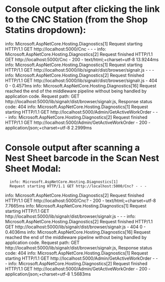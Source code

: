 # Console output after clicking the link to the CNC Station (from the Shop Statins dropdown):

info: Microsoft.AspNetCore.Hosting.Diagnostics[1]
      Request starting HTTP/1.1 GET http://localhost:5000/Cnc - - -
info: Microsoft.AspNetCore.Hosting.Diagnostics[2]
      Request finished HTTP/1.1 GET http://localhost:5000/Cnc - 200 - text/html;+charset=utf-8 13.9244ms
info: Microsoft.AspNetCore.Hosting.Diagnostics[1]
      Request starting HTTP/1.1 GET http://localhost:5000/lib/signalr/dist/browser/signalr.js - - -
info: Microsoft.AspNetCore.Hosting.Diagnostics[2]
      Request finished HTTP/1.1 GET http://localhost:5000/lib/signalr/dist/browser/signalr.js - 404 0 - 0.4571ms
info: Microsoft.AspNetCore.Hosting.Diagnostics[16]
      Request reached the end of the middleware pipeline without being handled by application code. Request path: GET http://localhost:5000/lib/signalr/dist/browser/signalr.js, Response status code: 404
info: Microsoft.AspNetCore.Hosting.Diagnostics[1]
      Request starting HTTP/1.1 GET http://localhost:5000/Admin/GetActiveWorkOrder - - -
info: Microsoft.AspNetCore.Hosting.Diagnostics[2]
      Request finished HTTP/1.1 GET http://localhost:5000/Admin/GetActiveWorkOrder - 200 - application/json;+charset=utf-8 2.2999ms

# Console output after scanning a Nest Sheet barcode in the Scan Nest Sheet Modal:

      info: Microsoft.AspNetCore.Hosting.Diagnostics[1]
      Request starting HTTP/1.1 GET http://localhost:5000/Cnc? - - -
info: Microsoft.AspNetCore.Hosting.Diagnostics[2]
      Request finished HTTP/1.1 GET http://localhost:5000/Cnc? - 200 - text/html;+charset=utf-8 7.7665ms
info: Microsoft.AspNetCore.Hosting.Diagnostics[1]
      Request starting HTTP/1.1 GET http://localhost:5000/lib/signalr/dist/browser/signalr.js - - -
info: Microsoft.AspNetCore.Hosting.Diagnostics[2]
      Request finished HTTP/1.1 GET http://localhost:5000/lib/signalr/dist/browser/signalr.js - 404 0 - 0.4036ms
info: Microsoft.AspNetCore.Hosting.Diagnostics[16]
      Request reached the end of the middleware pipeline without being handled by application code. Request path: GET http://localhost:5000/lib/signalr/dist/browser/signalr.js, Response status code: 404
info: Microsoft.AspNetCore.Hosting.Diagnostics[1]
      Request starting HTTP/1.1 GET http://localhost:5000/Admin/GetActiveWorkOrder - - -
info: Microsoft.AspNetCore.Hosting.Diagnostics[2]
      Request finished HTTP/1.1 GET http://localhost:5000/Admin/GetActiveWorkOrder - 200 - application/json;+charset=utf-8 1.5683ms